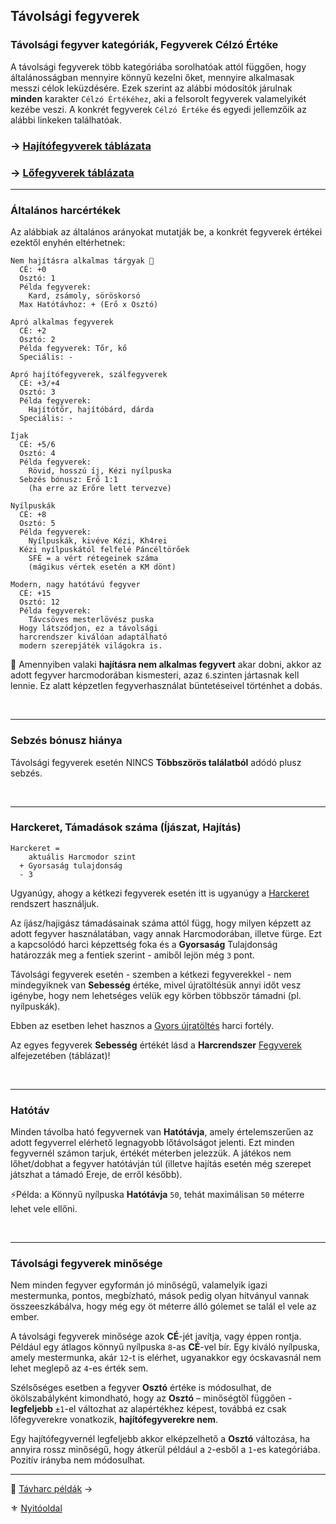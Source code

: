 ## Távolsági fegyverek

### Távolsági fegyver kategóriák, Fegyverek Célzó Értéke

A távolsági fegyverek több kategóriába sorolhatóak attól függően, hogy általánosságban mennyire könnyű kezelni őket, mennyire alkalmasak messzi célok leküzdésére. Ezek szerint az alábbi módosítók járulnak **minden** karakter `Célzó Értékéhez`, aki a felsorolt fegyverek valamelyikét kezébe veszi. A konkrét fegyverek  `Célzó Értéke` és egyedi jellemzőik az alábbi linkeken találhatóak.

### → [Hajítófegyverek táblázata](068_07_hajitofegyverek.md)

### → [Lőfegyverek táblázata](068_08_lofegyverek.md)

---
### Általános harcértékek

Az alábbiak az általános arányokat mutatják be, a konkrét fegyverek értékei ezektől enyhén eltérhetnek:

```
Nem hajításra alkalmas tárgyak 🔆
  CÉ: +0
  Osztó: 1
  Példa fegyverek:
    Kard, zsámoly, söröskorsó
  Max Hatótávhoz: + (Erő x Osztó)
```

```
Apró alkalmas fegyverek
  CÉ: +2
  Osztó: 2
  Példa fegyverek: Tőr, kő
  Speciális: -
```

```
Apró hajítófegyverek, szálfegyverek
  CÉ: +3/+4
  Osztó: 3
  Példa fegyverek:
    Hajítótőr, hajítóbárd, dárda
  Speciális: -
```

```
Íjak
  CÉ: +5/6
  Osztó: 4
  Példa fegyverek:
    Rövid, hosszú íj, Kézi nyílpuska
  Sebzés bónusz: Erő 1:1
    (ha erre az Erőre lett tervezve)
```

```
Nyílpuskák
  CÉ: +8
  Osztó: 5
  Példa fegyverek:
    Nyílpuskák, kivéve Kézi, Kh4rei
  Kézi nyílpuskától felfelé Páncéltörőek
    SFÉ = a vért rétegeinek száma
    (mágikus vértek esetén a KM dönt)
```

```
Modern, nagy hatótávú fegyver
  CÉ: +15
  Osztó: 12
  Példa fegyverek:
    Távcsöves mesterlövész puska
  Hogy látszódjon, ez a távolsági
  harcrendszer kiválóan adaptálható
  modern szerepjáték világokra is.

```

🔆 Amennyiben valaki **hajításra nem alkalmas fegyvert** akar dobni, akkor az adott fegyver harcmodorában kismesteri, azaz `6`.szinten jártasnak kell lennie. Ez alatt képzetlen fegyverhasználat büntetéseivel történhet a dobás.

<br />

---
### Sebzés bónusz hiánya

Távolsági fegyverek esetén NINCS **Többszörös találatból** adódó plusz sebzés.

<br />

---
### Harckeret, Támadások száma (Íjászat, Hajítás)

```
Harckeret = 
    aktuális Harcmodor szint
  + Gyorsaság tulajdonság
  - 3
```

Ugyanúgy, ahogy a kétkezi fegyverek esetén itt is ugyanúgy a [Harckeret](063_04_tamadasok_szama_fegyverrel.md#harckeret) rendszert használjuk.

Az íjász/hajigász támadásainak száma attól függ, hogy milyen képzett az adott fegyver használatában, vagy annak Harcmodorában, illetve fürge. Ezt a kapcsolódó harci képzettség foka és a **Gyorsaság** Tulajdonság határozzák meg a fentiek szerint - amiből lejön még `3` pont.

Távolsági fegyverek esetén - szemben a kétkezi fegyverekkel - nem mindegyiknek van **Sebesség** értéke, mivel újratöltésük annyi időt vesz igénybe, hogy nem lehetséges velük egy körben többször támadni (pl. nyílpuskák).

Ebben az esetben lehet hasznos a [Gyors újratöltés](fortelyok.tavharc/gyors_ujratoltes.md) harci fortély.

Az egyes fegyverek **Sebesség** értékét lásd a **Harcrendszer** [Fegyverek](068_00_fegyverek.md) alfejezetében (táblázat)!

<br />

---
### Hatótáv

Minden távolba ható fegyvernek van **Hatótávja**, amely értelemszerűen az adott fegyverrel elérhető legnagyobb lőtávolságot jelenti. Ezt minden fegyvernél számon tarjuk, értékét méterben jelezzük. A játékos nem lőhet/dobhat a fegyver hatótávján túl (illetve hajítás esetén még szerepet játszhat a támadó Ereje, de erről később).

⚡Példa: a Könnyű nyílpuska **Hatótávja** `50`, tehát maximálisan `50` méterre lehet vele ellőni.

<br />

---
### Távolsági fegyverek minősége

Nem minden fegyver egyformán jó minőségű, valamelyik igazi mestermunka, pontos, megbízható, mások pedig olyan hitványul vannak összeeszkábálva, hogy még egy öt méterre álló gólemet se talál el vele az ember.

A távolsági fegyverek minősége azok **CÉ**-jét javítja, vagy éppen rontja. Például egy átlagos könnyű nyílpuska `8`-as **CÉ**-vel bír. Egy kiváló nyílpuska, amely mestermunka, akár `12`-t is elérhet, ugyanakkor egy ócskavasnál nem lehet meglepő az `4`-es érték sem.

Szélsőséges esetben a fegyver **Osztó** értéke is módosulhat, de ökölszabályként kimondható, hogy az **Osztó** – minőségtől függően - **legfeljebb** `±1`-el változhat az alapértékhez képest, továbbá ez csak lőfegyverekre vonatkozik, **hajítófegyverekre nem**.

Egy hajítófegyvernél legfeljebb akkor elképzelhető a **Osztó** változása, ha annyira rossz minőségű, hogy átkerül például a `2`-esből a `1`-es kategóriába. Pozitív irányba nem módosulhat.

---

🔗 [Távharc példák](077_tavharc_peldak.md) →

⚜️ [Nyitóoldal](start.md#7-t%C3%A1vols%C3%A1gi-harcrendszer-)
